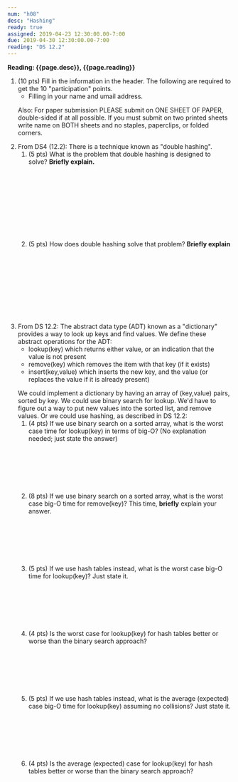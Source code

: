 ```yaml
---
num: "h08"
desc: "Hashing"
ready: true
assigned: 2019-04-23 12:30:00.00-7:00
due: 2019-04-30 12:30:00.00-7:00
reading: "DS 12.2"
---
```


<b>Reading: {{page.desc}}, {{page.reading}}</b>

<ol start="1">

<li>(10 pts) Fill in the information in the header. The following are required to get the 10 "participation" points.
    <ul>
    <li>Filling in your name and umail address.<br /></li>
    </ul>
    <p>Also: For paper submission PLEASE submit on ONE SHEET OF PAPER, double-sided if at all possible. If you must submit on two printed sheets write name on BOTH sheets and no staples, paperclips, or folded corners.<br />
    </p>
 </li>

  <li>From DS4 (12.2): There is a technique known as "double hashing".
  	<ol>
  		<li style='margin-bottom:12em;'>(5 pts) What is the problem that double hashing is designed to solve? <b>Briefly explain.</b></li>
  		<li style='margin-bottom:12em;'>(5 pts) How does double hashing solve that problem? <b>Briefly explain</b></li>
  	</ol>
  </li>

<div class="pagebreak"></div>

  <li>From DS 12.2: The abstract data type (ADT) known as a "dictionary" provides a way to look up keys and find values. We define these abstract operations for the ADT:
  	<ul>
  		<li> lookup(key) which returns either value, or an indication that the value is not present</li>
		<li> remove(key) which removes the item with that key (if it exists)</li>
		<li> insert(key,value) which inserts the new key, and the value (or replaces the value if it is already present)</li>
	</ul>
	<p></p>
We could implement a dictionary by having an array of (key,value) pairs, sorted by key. We could use binary search for lookup. We'd have to figure out a way to put new values into the sorted list, and remove values. Or we could use hashing, as described in DS 12.2:
	<ol>
	<li style='margin-bottom:8em;'>(4 pts) If we use binary search on a sorted array, what is the worst case time for lookup(key) in terms of big-O? (No explanation needed; just state the answer)</li>
	<li style='margin-bottom:8em;'>(8 pts) If we use binary search on a sorted array, what is the worst case big-O time for remove(key)? This time, <b>briefly</b> explain your answer.</li>
	<li style='margin-bottom:8em;'>(5 pts) If we use hash tables instead, what is the worst case big-O time for lookup(key)? Just state it.</li>
	<li style='margin-bottom:8em;'>(4 pts) Is the worst case for lookup(key) for hash tables better or worse than the binary search approach?</li>
	<li style='margin-bottom:8em;'>(5 pts) If we use hash tables instead, what is the average (expected) case big-O time for lookup(key) assuming no collisions? Just state it.</li>
	<li style='margin-bottom:8em;'>(4 pts) Is the average (expected) case for lookup(key) for hash tables better or worse than the binary search approach?</li>
</ol>
</li>
